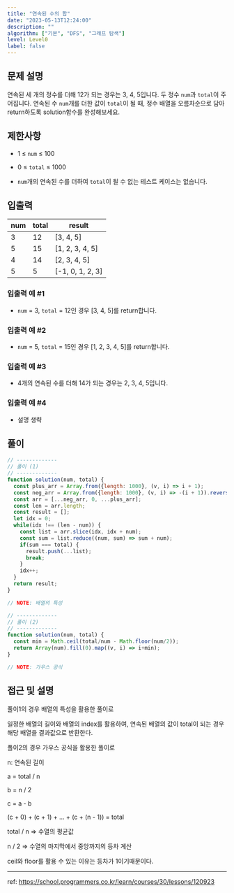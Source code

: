 ```yaml
---
title: "연속된 수의 합"
date: "2023-05-13T12:24:00"
description: ""
algorithm: ["기본", "DFS", "그래프 탐색"]
level: Level0
label: false
---
```


## 문제 설명

연속된 세 개의 정수를 더해 12가 되는 경우는 3, 4, 5입니다. 두 정수 `num`과 `total`이 주어집니다. 연속된 수 `num`개를 더한 값이 `total`이 될 때, 정수 배열을 오름차순으로 담아 return하도록 solution함수를 완성해보세요.

## 제한사항

- 1 ≤ `num` ≤ 100

- 0 ≤ `total` ≤ 1000

- `num`개의 연속된 수를 더하여 `total`이 될 수 없는 테스트 케이스는 없습니다.

## 입출력

| num | total | result           |
| --- | ----- | ---------------- |
| 3   | 12    | [3, 4, 5]        |
| 5   | 15    | [1, 2, 3, 4, 5]  |
| 4   | 14    | [2, 3, 4, 5]     |
| 5   | 5     | [-1, 0, 1, 2, 3] |

### 입출력 예 #1

- `num` = 3, `total` = 12인 경우 [3, 4, 5]를 return합니다.

### 입출력 예 #2

- `num` = 5, `total` = 15인 경우 [1, 2, 3, 4, 5]를 return합니다.

### 입출력 예 #3

- 4개의 연속된 수를 더해 14가 되는 경우는 2, 3, 4, 5입니다.

### 입출력 예 #4

- 설명 생략

## 풀이

```javascript
// -------------
// 풀이 (1)
// -------------
function solution(num, total) {
  const plus_arr = Array.from({length: 1000}, (v, i) => i + 1);
  const neg_arr = Array.from({length: 1000}, (v, i) => -(i + 1)).reverse();
  const arr = [...neg_arr, 0, ...plus_arr];
  const len = arr.length;
  const result = [];
  let idx = 0;
  while(idx !== (len - num)) {
    const list = arr.slice(idx, idx + num);
    const sum = list.reduce((num, sum) => sum + num);
    if(sum === total) {
      result.push(...list);
      break;
    }
    idx++;
  }
  return result;
}

// NOTE: 배열의 특성

// -------------
// 풀이 (2)
// -------------
function solution(num, total) {
  const min = Math.ceil(total/num - Math.floor(num/2));
  return Array(num).fill(0).map((v, i) => i+min);
}

// NOTE: 가우스 공식
```

## 접근 및 설명

풀이1의 경우 배열의 특성을 활용한 풀이로

일정한 배열의 길이와 배열의 index를 활용하여, 연속된 배열의 값이 total이 되는 경우 해당 배열을 결과값으로 반환한다.

풀이2의 경우 가우스 공식을 활용한 풀이로

n: 연속된 길이

a = total / n

b = n / 2

c = a - b

(c + 0) + (c + 1) + ... + (c + (n - 1)) = total

total / n => 수열의 평균값 

n / 2 => 수열의 마지막에서 중앙까지의 등차 계산

ceil와 floor를 활용 수 있는 이유는 등차가 1이기때문이다.

---

ref: https://school.programmers.co.kr/learn/courses/30/lessons/120923